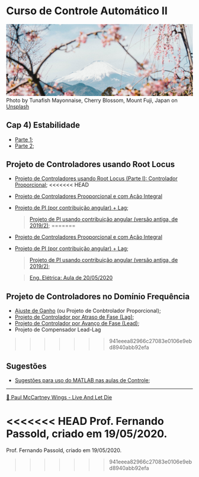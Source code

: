 # Curso de Controle Automático II

![tunafish-mayonnaise-pSIt7op-mds-unsplash.jpg](tunafish-mayonnaise-pSIt7op-mds-unsplash.jpg)
Photo by Tunafish Mayonnaise, Cherry Blossom, Mount Fuji, Japan on [Unsplash](https://unsplash.com/photos/pSIt7op-mds)

## Cap 4) Estabilidade

* [Parte 1](estabilidade.html);
* [Parte 2](estabilidade2.html);

## Projeto de Controladores usando Root Locus

* [Projeto de Controladores usando Root Locus (Parte I): Controlador Proporcional](projeto_usando_root_locus_parte_1.html);
<<<<<<< HEAD
* [Projeto de Controladores Prooporcional e com Ação Integral]()

* [Projeto de PI (por contribuição angular) + Lag](PI_angular_Lag.html);

   >  [Projeto de PI usando contribuição angular (versão antiga, de 2019/2)](projeto_controladores_acao_integral_extendido.html);
=======
* [Projeto de Controladores Prooporcional e com Ação Integral](PI_parte1.html)

* [Projeto de PI (por contribuição angular) + Lag](PI_angular_Lag.html);

   > [Projeto de PI usando contribuição angular (versão antiga, de 2019/2)](projeto_controladores_acao_integral_extendido.html);
   
   > [Eng. Elétrica: Aula de 20/05/2020](aula_20_05_2020/aula_20_05_2020.html) 

## Projeto de Controladores no Domínio Frequência

* [Ajuste de Ganho](projeto_bode_01.html) (ou Projeto de Conbtrolador Proporcional);
* [Projeto de Controlador por Atraso de Fase (Lag)](lag_bode.html);
* [Projeto de Controlador por Avanço de Fase (Lead)](lead_bode.html);
* Projeto de Compensador Lead-Lag

>>>>>>> 941eeea82966c27083e0106e9ebd8940abb92efa

## Sugestões

* [Sugestões para uso do MATLAB nas aulas de Controle](sugestao_uso_matlab_em_controle.html);

---
[🎵 Paul McCartney Wings - Live And Let Die](https://soundcloud.com/paolitachan/paul-mccartney-wings-live-and)

<<<<<<< HEAD
Prof. Fernando Passold, criado em 19/05/2020.
=======
Prof. Fernando Passold, criado em 19/05/2020.
>>>>>>> 941eeea82966c27083e0106e9ebd8940abb92efa
